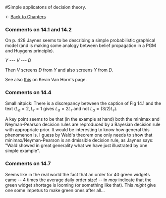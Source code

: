 #Simple applicatons of decision theory.

$\leftarrow$ [Back to Chapters](./index.html)


### Comments on 14.1 and 14.2

On p. 428 Jaynes seems to be describing a simple probabilistic graphical model (and is making some analogy between belief propagation in a PGM and Huygens principle).


$Y$ --- $V$ --- $D$

Then $V$ screens $D$ from $Y$ and also screens $Y$ from $D$.

See also [this](http://ksvanhorn.com/bayes/jaynes/node16.html) on Kevin Van Horn's page.


### Comments on 14.4

Small nitpick: There is a discrepancy between the caption of Fig 14.1 and the text ($L_a=2, L_r=1$ gives $L_a=2L_r$ and not $L_a=(3/2)L_r$).

A key point seems to be that (in the example at hand) both the minimax and Neyman-Pearson decision rules are reproduced by a Bayesian decision rule with appropriate prior. It would be interesting to know how general this phenomenon is. I guess by Wald's theorem one only needs to show that minimax/Neyman-Pearson is an dmissible decision rule, as Jaynes says: "Wald showed in great generality what we have just illustrated by one simple example".


### Comments on 14.7

Seems like in the real world the fact that an order for 40 green widgets came -- 4 times the average daily order size! --  in _may_ indicate that the green widget shortage is looming (or something like that). This _might_ give one some impetus to make green ones after all...
